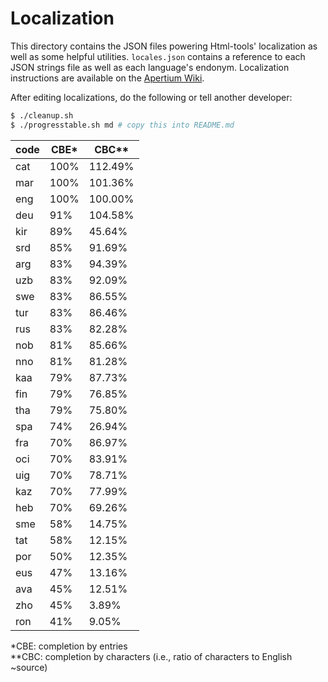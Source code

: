 Localization
============

This directory contains the JSON files powering Html-tools' localization as well as some helpful utilities. `locales.json` contains a reference to each JSON strings file as well as each language's endonym. Localization instructions are available on the [Apertium Wiki](http://wiki.apertium.org/wiki/Apertium-html-tools).

After editing localizations, do the following or tell another developer:

```bash
$ ./cleanup.sh
$ ./progresstable.sh md # copy this into README.md
```

| code | CBE* | CBC** |
|------|------|-------|
| cat  | 100% | 112.49% |
| mar  | 100% | 101.36% |
| eng  | 100% | 100.00% |
| deu  | 91% | 104.58% |
| kir  | 89% | 45.64% |
| srd  | 85% | 91.69% |
| arg  | 83% | 94.39% |
| uzb  | 83% | 92.09% |
| swe  | 83% | 86.55% |
| tur  | 83% | 86.46% |
| rus  | 83% | 82.28% |
| nob  | 81% | 85.66% |
| nno  | 81% | 81.28% |
| kaa  | 79% | 87.73% |
| fin  | 79% | 76.85% |
| tha  | 79% | 75.80% |
| spa  | 74% | 26.94% |
| fra  | 70% | 86.97% |
| oci  | 70% | 83.91% |
| uig  | 70% | 78.71% |
| kaz  | 70% | 77.99% |
| heb  | 70% | 69.26% |
| sme  | 58% | 14.75% |
| tat  | 58% | 12.15% |
| por  | 50% | 12.35% |
| eus  | 47% | 13.16% |
| ava  | 45% | 12.51% |
| zho  | 45% | 3.89% |
| ron  | 41% | 9.05% |

\*CBE: completion by entries<br>
\**CBC: completion by characters (i.e., ratio of characters to English ~source)
